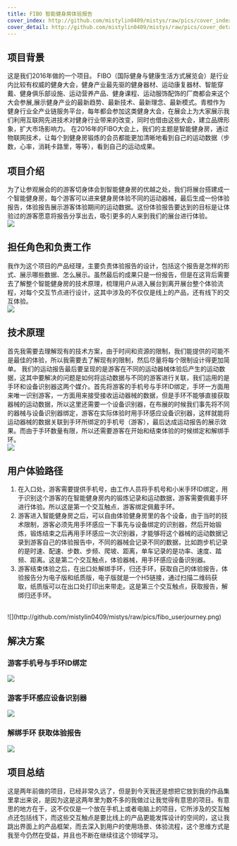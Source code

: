 ```yaml
---
title: FIBO 智能健身房体验报告
cover_index: http://github.com/mistylin0409/mistys/raw/pics/cover_index_fibo.png
cover_detail: http://github.com/mistylin0409/mistys/raw/pics/cover_detail_fibo2x.png
---
```


## 项目背景
这是我们2016年做的一个项目。
FIBO（国际健身与健康生活方式展览会）是行业内比较有权威的健身大会，健身产业最先驱的健身器材、运动康复器材、智能穿戴、健身俱乐部设施、运动营养产品、健身课程、运动服饰配饰的厂商都会来这个大会参展,展示健身产业的最新趋势、最新技术、最新理念、最新模式。青橙作为健身行业全产业链服务平台，每年都会参加这类健身大会，在展会上为大家展示我们利用互联网先进技术对健身行业带来的改变，同时也借由这些大会，建立品牌形象，扩大市场影响力。
在2016年的FIBO大会上，我们的主题是智能健身房，通过物联网技术，让每个到健身房锻炼的会员都能更加清晰地看到自己的运动数据（步数，心率，消耗卡路里，等等），看到自己的运动成果。

## 项目介绍
为了让参观展会的的游客切身体会到智能健身房的优越之处，我们将展台搭建成一个智能健身房，每个游客可以进来健身房体验不同的运动器械，最后生成一份体验报告，体验报告展示游客体验期间的运动数据。这份体验报告要达到的目标是让体验过的游客愿意将报告分享出去，吸引更多的人来到我们的展台进行体验。
<br/> 
![](http://github.com/mistylin0409/mistys/raw/pics/fibo_background.png)

## 担任角色和负责工作
我作为这个项目的产品经理，主要负责体验报告的设计，包括这个报告是怎样的形式、展示哪些数据、怎么展示。虽然最后的成果只是一份报告，但是在这背后需要去了解整个智能健身房的技术原理，梳理用户从进入展台到离开展台整个体验流程，对每个交互节点进行设计，这其中涉及的不仅仅是线上的产品，还有线下的交互体验。
<br/> 
![](http://github.com/mistylin0409/mistys/raw/pics/fibo_role.png)

## 技术原理
首先我需要去理解现有的技术方案，由于时间和资源的限制，我们能提供的可能不是最佳的体验，所以我需要去了解现有的限制，然后尽量将每个限制设计得更加简单。
我们的运动报告最后要呈现的是游客在不同的运动器械体验后产生的运动数据，这其中要解决的问题是如何将运动数据与不同的游客进行关联，我们运用的是手环和设备识别器这两个媒介。首先将游客的手机号与手环ID绑定，手环一方面用来唯一识别游客，一方面用来接受接收运动器械的数据，但是手环不能够直接获取器械的运动数据，所以这里还需要一个设备识别器，在布展的时候我们事先将不同的器械与设备识别器绑定，游客在实际体验时用手环感应设备识别器，这样就能将运动器械的数据关联到手环所绑定的手机号（游客），最后达成运动报告的展示效果。而由于手环数量有限，所以还需要游客在开始和结束体验的时候绑定和解绑手环。
<br/> 
![](http://github.com/mistylin0409/mistys/raw/pics/fibo_tech.png)

## 用户体验路径
1. 在入口处，游客需要提供手机号，由工作人员将手机号和小米手环ID绑定，用于识别这个游客的在智能健身房内的锻炼记录和运动数据，游客需要佩戴手环进行体验。所以这是第一个交互触点，游客绑定佩戴手环。
2. 游客进入智能健身房之后，可以自由体验健身房里的各个设备，由于当时的技术限制，游客必须先用手环感应一下事先与设备绑定的识别器，然后开始锻炼，锻炼结束之后再用手环感应一次识别器，才能够将这个器械的运动数据记录到游客自己的体验报告中，不同的器械会记录不同的数据，比如跑步机记录的是时速、配速、步数、步频、爬坡、距离，单车记录的是功率、速度、踏频、距离。这是第二个交互触点，体验器械，用手环感应设备识别器。
3. 游客结束体验之后，在出口处解绑手环，归还手环，获取自己的体验报告，体验报告分为电子版和纸质版，电子版就是一个H5链接，通过扫描二维码获取，纸质版可以在出口处打印出来带走。这是第三个交互触点，获取报告，解绑归还手环。
<br/> 
![](http://github.com/mistylin0409/mistys/raw/pics/fibo_userjourney.png)

## 解决方案

### 游客手机号与手环ID绑定
![](http://github.com/mistylin0409/mistys/raw/pics/fibo_product1.png)

### 游客手环感应设备识别器
![](http://github.com/mistylin0409/mistys/raw/pics/fibo_product2.png)

### 解绑手环 获取体验报告
![](http://github.com/mistylin0409/mistys/raw/pics/fibo_product3.png)

## 项目总结
这是两年前做的项目，已经非常久远了，但是到今天我还是想把它放到我的作品集里拿出来说，是因为这是这两年里为数不多的我做过让我觉得有意思的项目。有意思的地方在于，这不仅仅是一个放在手机上或者电脑上的项目，它所涉及的交互触点还包括线下，而这些交互触点是要比线上的产品更能发挥设计的空间的，这让我跳出界面上的产品框架，而去深入到用户的使用场景、体验流程，这个思维方式是我至今仍然在受益，并且也不断在继续往这个领域学习。